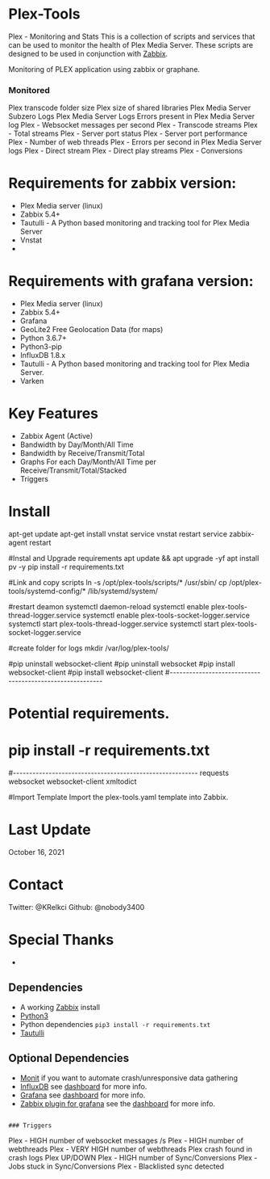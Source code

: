 # Plex-Tools
Plex - Monitoring and Stats
This is a collection of scripts and services that can be used to monitor the health of Plex Media Server. These scripts are designed to be used in conjunction with [Zabbix](https://www.zabbix.com/).

Monitoring of PLEX application using zabbix or graphane.

### Monitored
Plex transcode folder size
Plex size of shared libraries
Plex Media Server Subzero Logs
Plex Media Server Logs
Errors present in Plex Media Server log
Plex - Websocket messages per second
Plex - Transcode streams
Plex - Total streams
Plex - Server port status
Plex - Server port performance
Plex - Number of web threads
Plex - Errors per second in Plex Media Server logs
Plex - Direct stream
Plex - Direct play streams
Plex - Conversions


# Requirements for zabbix version:
- Plex Media server (linux)
- Zabbix 5.4+
- Tautulli - A Python based monitoring and tracking tool for Plex Media Server
- Vnstat
- 
# Requirements with grafana version:
- Plex Media server (linux)
- Zabbix 5.4+
- Grafana
- GeoLite2 Free Geolocation Data (for maps)
- Python 3.6.7+
- Python3-pip
- InfluxDB 1.8.x
- Tautulli - A Python based monitoring and tracking tool for Plex Media Server.
- Varken

# Key Features
- Zabbix Agent (Active)
- Bandwidth by Day/Month/All Time
- Bandwidth by Receive/Transmit/Total
- Graphs For each Day/Month/All Time per Receive/Transmit/Total/Stacked
- Triggers


# Install 
apt-get update
apt-get install vnstat
service vnstat restart
service zabbix-agent restart

#Instal and Upgrade requirements
apt update && apt upgrade -yf
apt install pv -y
pip install -r requirements.txt

#Link and copy scripts
ln -s /opt/plex-tools/scripts/* /usr/sbin/
cp /opt/plex-tools/systemd-config/* /lib/systemd/system/

#restart deamon
systemctl daemon-reload
systemctl enable plex-tools-thread-logger.service
systemctl enable plex-tools-socket-logger.service
systemctl start plex-tools-thread-logger.service
systemctl start plex-tools-socket-logger.service

#create folder for logs
mkdir /var/log/plex-tools/

#pip uninstall websocket-client
#pip uninstall websocket
#pip install websocket-client
#pip install websocket-client
#---------------------------------------------------------
# Potential requirements.
# pip install -r requirements.txt
#---------------------------------------------------------
requests
websocket
websocket-client
xmltodict

#Import Template
Import the plex-tools.yaml template into Zabbix.


# Last Update
October 16, 2021

# Contact
Twitter: @KRelkci
Github: @nobody3400

# Special Thanks
- 

## Dependencies
- A working [Zabbix](https://www.zabbix.com/) install
- [Python3](https://www.python.org/downloads/)
- Python dependencies `pip3 install -r requirements.txt`
- [Tautulli](https://github.com/Tautulli/Tautulli)

## Optional Dependencies
- [Monit](https://mmonit.com/monit/) if you want to automate crash/unresponsive data gathering
- [InfluxDB](https://docs.influxdata.com/influxdb/v1.5/introduction/installation/) see [dashboard](#dashboard) for more info.
- [Grafana](http://docs.grafana.org/installation/) see [dashboard](#dashboard) for more info.
- [Zabbix plugin for grafana](https://grafana.com/plugins/alexanderzobnin-zabbix-app) see the [dashboard](#dashboard) for more info.
```

### Triggers
```
Plex - HIGH number of websocket messages /s
Plex - HIGH number of webthreads
Plex - VERY HIGH number of webthreads
Plex crash found in crash logs
Plex UP/DOWN
Plex - HIGH number of Sync/Conversions
Plex - Jobs stuck in Sync/Conversions
Plex - Blacklisted sync detected
